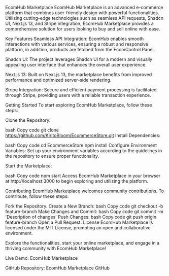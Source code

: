 EcomHub Marketplace
EcomHub Marketplace is an advanced e-commerce platform that combines user-friendly design with powerful functionalities. Utilizing cutting-edge technologies such as seamless API requests, Shadcn UI, Next.js 13, and Stripe integration, EcomHub Marketplace provides a comprehensive solution for users looking to buy and sell online with ease.

Key Features
Seamless API Integration: EcomHub enables smooth interactions with various services, ensuring a robust and responsive platform, in addition, products are fetched from the EcomControl Panel.

Shadcn UI: The project leverages Shadcn UI for a modern and visually appealing user interface that enhances the overall user experience.

Next.js 13: Built on Next.js 13, the marketplace benefits from improved performance and optimized server-side rendering.

Stripe Integration: Secure and efficient payment processing is facilitated through Stripe, providing users with a reliable transaction experience.

Getting Started
To start exploring EcomHub Marketplace, follow these steps:

Clone the Repository:

bash
Copy code
git clone https://github.com/KiritoBloom/EcommerceStore.git
Install Dependencies:

bash
Copy code
cd EcommerceStore
npm install
Configure Environment Variables:
Set up your environment variables according to the guidelines in the repository to ensure proper functionality.

Start the Marketplace:

bash
Copy code
npm start
Access EcomHub Marketplace in your browser at http://localhost:3000 to begin exploring and utilizing the platform.

Contributing
EcomHub Marketplace welcomes community contributions. To contribute, follow these steps:

Fork the Repository.
Create a New Branch:
bash
Copy code
git checkout -b feature-branch
Make Changes and Commit:
bash
Copy code
git commit -m 'Description of changes'
Push Changes:
bash
Copy code
git push origin feature-branch
Open a Pull Request.
License
EcomHub Marketplace is licensed under the MIT License, promoting an open and collaborative environment.

Explore the functionalities, start your online marketplace, and engage in a thriving community with EcomHub Marketplace!

Live Demo: EcomHub Marketplace

GitHub Repository: EcomHub Marketplace GitHub
